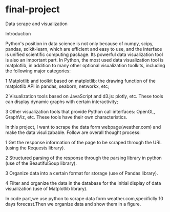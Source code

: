 # final-project
Data scrape and visualization

Introduction

Python's position in data science is not only because of numpy, scipy, pandas, scikit-learn, which are efficient and easy to use, and the interface is unified scientific computing package. Its powerful data visualization tool is also an important part. 
In Python, the most used data visualization tool is matplotlib, in addition to many other optional visualization toolkits, including the following major categories:

1 Matplotlib and toolkit based on matplotlib: the drawing function of the matplotlib API in pandas, seaborn, networkx, etc;

2 Visualization tools based on JavaScript and d3.js: plotly, etc. These tools can display dynamic graphs with certain interactivity;

3 Other visualization tools that provide Python call interfaces: OpenGL, GraphViz, etc. These tools have their own characteristics.

In this project, I want to scrape the data form webpage(weather.com) and make the data visulizabable.
Follow are overall thought process:

1 Get the response information of the page to be scraped through the URL (using the Requests library).

2 Structured parsing of the response through the parsing library in python (use of the BeautifulSoup library).

3 Organize data into a certain format for storage (use of Pandas library).

4 Filter and organize the data in the database for the initial display of data visualization (use of Matplotlib library).

In code part,we use python to scrape data form weather.com,specificlly 10 days forecast.Then we organize data and show 
them in a figure.


